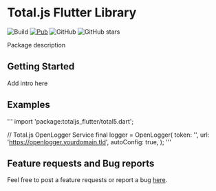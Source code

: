 # Total.js Flutter Library

![Build](https://github.com/mikebaumgart/total.js_flutter/workflows/build/badge.svg)
[![Pub](https://img.shields.io/pub/v/flutter_package_template.svg)](https://github.com/mikebaumgart/total.js_flutter/)
![GitHub](https://img.shields.io/github/license/mikebaumgart/total.js_flutter)
![GitHub stars](https://img.shields.io/github/stars/mikebaumgart/total.js_flutter?style=social)

Package description

## Getting Started

Add intro here

## Examples

'''
import 'package:totaljs_flutter/total5.dart';

// Total.js OpenLogger Service
final logger = OpenLogger(
    token: '<replace-with-your-token>',
    url: 'https://openlogger.yourdomain.tld',
    autoConfig: true,
  );
'''

## Feature requests and Bug reports

Feel free to post a feature requests or report a bug [here](https://github.com/mikebaumgart/total.js_flutter/issues).
